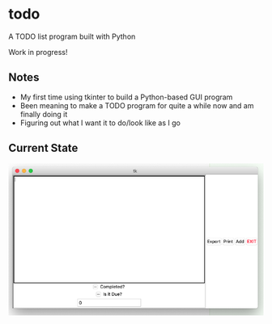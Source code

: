 # todo
A TODO list program built with Python

Work in progress!

## Notes

* My first time using tkinter to build a Python-based GUI program
* Been meaning to make a TODO program for quite a while now and am finally doing it
* Figuring out what I want it to do/look like as I go

## Current State

![Current State](./screenshots/currentState.png)
